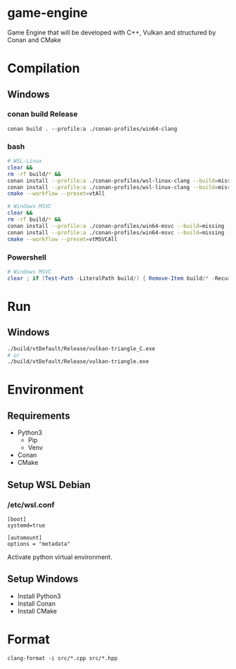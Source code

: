 # game-engine
Game Engine that will be developed with C++, Vulkan and structured by Conan and CMake

# Compilation
## Windows
### conan build Release
`conan build . --profile:a ./conan-profiles/win64-clang`

### bash
```bash
# WSL-Linux
clear &&
rm -rf build/* &&
conan install --profile:a ./conan-profiles/wsl-linux-clang --build=missing -s build_type=Debug . &&
conan install --profile:a ./conan-profiles/wsl-linux-clang --build=missing -s build_type=Release . &&
cmake --workflow --preset=vtAll
```
```bash
# Windows MSVC
clear &&
rm -rf build/* &&
conan install --profile:a ./conan-profiles/win64-msvc --build=missing -s build_type=Debug . &&
conan install --profile:a ./conan-profiles/win64-msvc --build=missing -s build_type=Release . &&
cmake --workflow --preset=vtMSVCAll
```
### Powershell
```powershell
# Windows MSVC
clear ; if (Test-Path -LiteralPath build/) { Remove-Item build/* -Recurse -Force } ; conan install --profile:a ./conan-profiles/win64-msvc --build=missing -s build_type=Debug . ; conan install --profile:a ./conan-profiles/win64-msvc --build=missing -s build_type=Release . ; cmake --workflow --preset=vtMSVCAll
```

# Run
## Windows
```bash
./build/vtDefault/Release/vulkan-triangle_C.exe
# or
./build/vtDefault/Release/vulkan-triangle.exe
```

# Environment
## Requirements
- Python3
    - Pip
    - Venv
- Conan
- CMake
## Setup WSL Debian
### /etc/wsl.conf
```
[boot]
systemd=true

[automount]
options = "metadata"
```
Activate python virtual environment.
## Setup Windows
- Install Python3
- Install Conan
- Install CMake

# Format
`clang-format -i src/*.cpp src/*.hpp`

